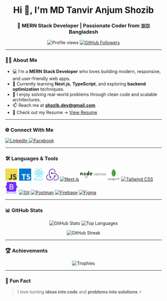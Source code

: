 <h1 align="center">Hi 👋, I'm MD Tanvir Anjum Shozib</h1>
<h3 align="center">🚀 MERN Stack Developer | Passionate Coder from 🇧🇩 Bangladesh</h3>

<p align="center">
  <img src="https://komarev.com/ghpvc/?username=tanvirjem2&label=Profile%20views&color=0e75b6&style=flat" alt="Profile views" />
  <a href="https://github.com/tanvirjem2?tab=followers"><img src="https://img.shields.io/github/followers/tanvirjem2?label=Followers&style=social" alt="GitHub Followers"></a>
</p>

---

### 👨‍💻 About Me
- 💻 I’m a **MERN Stack Developer** who loves building modern, responsive, and user-friendly web apps.  
- 🌱 Currently learning **Next.js**, **TypeScript**, and exploring **backend optimization** techniques.  
- 🧠 I enjoy solving real-world problems through clean code and scalable architectures.  
- 📫 Reach me at **shozib.dev@gmail.com**  
- 📄 Check out my Resume → [View Resume](https://drive.google.com/file/d/1-t87ya-G5bBjjtJIUALrvXHZU_ASXuAh/view?usp=sharing)  

---

### 🌐 Connect With Me
<p align="left">
  <a href="https://www.linkedin.com/in/md-tanvir-anjum-shozib-348100364/" target="_blank">
    <img src="https://raw.githubusercontent.com/rahuldkjain/github-profile-readme-generator/master/src/images/icons/Social/linked-in-alt.svg" alt="LinkedIn" height="30" width="40" />
  </a>
  <a href="https://www.facebook.com/tanvir.anjum.shozib.2024/" target="_blank">
    <img src="https://raw.githubusercontent.com/rahuldkjain/github-profile-readme-generator/master/src/images/icons/Social/facebook.svg" alt="Facebook" height="30" width="40" />
  </a>
</p>

---

### 🛠️ Languages & Tools
<p align="left">
  <a href="https://developer.mozilla.org/en-US/docs/Web/JavaScript" target="_blank"><img src="https://raw.githubusercontent.com/devicons/devicon/master/icons/javascript/javascript-original.svg" alt="JavaScript" width="40" height="40"/></a>
  <a href="https://www.typescriptlang.org/" target="_blank"><img src="https://raw.githubusercontent.com/devicons/devicon/master/icons/typescript/typescript-original.svg" alt="TypeScript" width="40" height="40"/></a>
  <a href="https://reactjs.org/" target="_blank"><img src="https://raw.githubusercontent.com/devicons/devicon/master/icons/react/react-original-wordmark.svg" alt="React" width="40" height="40"/></a>
  <a href="https://redux.js.org" target="_blank"><img src="https://raw.githubusercontent.com/devicons/devicon/master/icons/redux/redux-original.svg" alt="Redux" width="40" height="40"/></a>
  <a href="https://nextjs.org/" target="_blank"><img src="https://cdn.worldvectorlogo.com/logos/nextjs-2.svg" alt="Next.js" width="40" height="40"/></a>
  <a href="https://nodejs.org" target="_blank"><img src="https://raw.githubusercontent.com/devicons/devicon/master/icons/nodejs/nodejs-original-wordmark.svg" alt="Node.js" width="40" height="40"/></a>
  <a href="https://expressjs.com" target="_blank"><img src="https://raw.githubusercontent.com/devicons/devicon/master/icons/express/express-original-wordmark.svg" alt="Express.js" width="40" height="40"/></a>
  <a href="https://www.mongodb.com/" target="_blank"><img src="https://raw.githubusercontent.com/devicons/devicon/master/icons/mongodb/mongodb-original-wordmark.svg" alt="MongoDB" width="40" height="40"/></a>
  <a href="https://tailwindcss.com/" target="_blank"><img src="https://www.vectorlogo.zone/logos/tailwindcss/tailwindcss-icon.svg" alt="Tailwind CSS" width="40" height="40"/></a>
  <a href="https://getbootstrap.com" target="_blank"><img src="https://raw.githubusercontent.com/devicons/devicon/master/icons/bootstrap/bootstrap-plain-wordmark.svg" alt="Bootstrap" width="40" height="40"/></a>
  <a href="https://git-scm.com/" target="_blank"><img src="https://www.vectorlogo.zone/logos/git-scm/git-scm-icon.svg" alt="Git" width="40" height="40"/></a>
  <a href="https://postman.com" target="_blank"><img src="https://www.vectorlogo.zone/logos/getpostman/getpostman-icon.svg" alt="Postman" width="40" height="40"/></a>
  <a href="https://firebase.google.com/" target="_blank"><img src="https://www.vectorlogo.zone/logos/firebase/firebase-icon.svg" alt="Firebase" width="40" height="40"/></a>
  <a href="https://www.figma.com/" target="_blank"><img src="https://www.vectorlogo.zone/logos/figma/figma-icon.svg" alt="Figma" width="40" height="40"/></a>
</p>

---

### 📊 GitHub Stats
<p align="center">
  <img src="https://github-readme-stats.vercel.app/api?username=tanvirjem2&show_icons=true&theme=radical" alt="GitHub Stats" height="180"/>
  <img src="https://github-readme-stats.vercel.app/api/top-langs/?username=tanvirjem2&layout=compact&theme=radical" alt="Top Languages" height="180"/>
</p>

<p align="center">
  <img src="https://github-readme-streak-stats.herokuapp.com/?user=tanvirjem2&theme=radical" alt="GitHub Streak" />
</p>

---

### 🏆 Achievements
<p align="center">
  <img src="https://github-profile-trophy.vercel.app/?username=tanvirjem2&theme=tokyonight&no-frame=true&row=1&column=6" alt="Trophies" />
</p>

---

### 💬 Fun Fact
> I love turning **ideas into code** and **problems into solutions** ⚡

